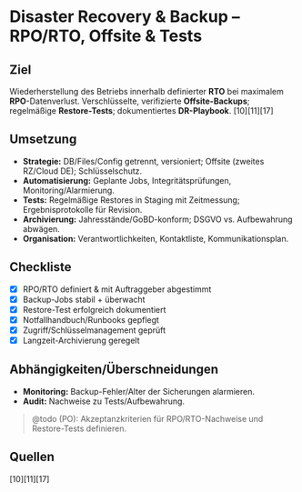 # Disaster Recovery & Backup – RPO/RTO, Offsite & Tests

## Ziel
Wiederherstellung des Betriebs innerhalb definierter **RTO** bei maximalem **RPO**-Datenverlust. Verschlüsselte, verifizierte **Offsite-Backups**; regelmäßige **Restore-Tests**; dokumentiertes **DR-Playbook**. [10][11][17]

## Umsetzung
- **Strategie:** DB/Files/Config getrennt, versioniert; Offsite (zweites RZ/Cloud DE); Schlüsselschutz.  
- **Automatisierung:** Geplante Jobs, Integritätsprüfungen, Monitoring/Alarmierung.  
- **Tests:** Regelmäßige Restores in Staging mit Zeitmessung; Ergebnisprotokolle für Revision.  
- **Archivierung:** Jahresstände/GoBD-konform; DSGVO vs. Aufbewahrung abwägen.  
- **Organisation:** Verantwortlichkeiten, Kontaktliste, Kommunikationsplan.

## Checkliste
- [x] RPO/RTO definiert & mit Auftraggeber abgestimmt  
- [x] Backup-Jobs stabil + überwacht  
- [x] Restore-Test erfolgreich dokumentiert  
- [x] Notfallhandbuch/Runbooks gepflegt
- [x] Zugriff/Schlüsselmanagement geprüft
- [x] Langzeit-Archivierung geregelt

## Abhängigkeiten/Überschneidungen
- **Monitoring:** Backup-Fehler/Alter der Sicherungen alarmieren.
- **Audit:** Nachweise zu Tests/Aufbewahrung.

> @todo (PO): Akzeptanzkriterien für RPO/RTO-Nachweise und Restore-Tests definieren.

## Quellen
[10][11][17]
